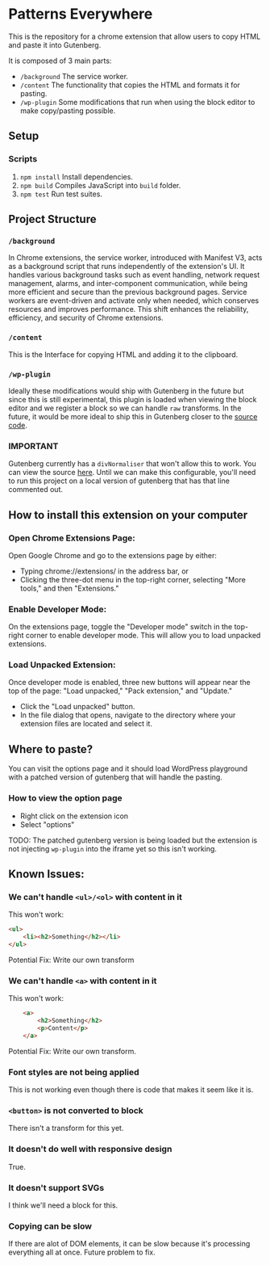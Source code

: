 # Patterns Everywhere

This is the repository for a chrome extension that allow users to copy HTML and paste it into Gutenberg. 

It is composed of 3 main parts:
- `/background` The service worker.
- `/content` The functionality that copies the HTML and formats it for pasting.
- `/wp-plugin` Some modifications that run when using the block editor to make copy/pasting possible.


## Setup
### Scripts
1. `npm install` Install dependencies.
1. `npm build` Compiles JavaScript into `build` folder.
1. `npm test` Run test suites.

## Project Structure
### `/background`

In Chrome extensions, the service worker, introduced with Manifest V3, acts as a background script that runs independently of the extension's UI. It handles various background tasks such as event handling, network request management, alarms, and inter-component communication, while being more efficient and secure than the previous background pages. Service workers are event-driven and activate only when needed, which conserves resources and improves performance. This shift enhances the reliability, efficiency, and security of Chrome extensions.
 
### `/content`

This is the Interface for copying HTML and adding it to the clipboard.

### `/wp-plugin`

Ideally these modifications would ship with Gutenberg in the future but since this is still experimental, this plugin is loaded when viewing the block editor and we register a block so we can handle `raw` transforms. In the future, it would be more ideal to ship this in Gutenberg closer to the [source code](https://github.com/WordPress/gutenberg/tree/1240294d1c81bf50bd9383b7f1973cc16fa13a4a/packages/blocks/src/api/raw-handling).

### IMPORTANT

Gutenberg currently has a `divNormaliser` that won't allow this to work. You can view the source [here](https://github.com/WordPress/gutenberg/blob/1240294d1c81bf50bd9383b7f1973cc16fa13a4a/packages/blocks/src/api/raw-handling/paste-handler.js#L195). Until we can make this configurable, you'll need to run this project on a local version of gutenberg that has that line commented out.

## How to install this extension on your computer
### Open Chrome Extensions Page:
Open Google Chrome and go to the extensions page by either:

- Typing chrome://extensions/ in the address bar, or
- Clicking the three-dot menu in the top-right corner, selecting "More tools," and then "Extensions."

### Enable Developer Mode:

On the extensions page, toggle the "Developer mode" switch in the top-right corner to enable developer mode. This will allow you to load unpacked extensions.

### Load Unpacked Extension:

Once developer mode is enabled, three new buttons will appear near the top of the page: "Load unpacked," "Pack extension," and "Update."

- Click the "Load unpacked" button.
- In the file dialog that opens, navigate to the directory where your extension files are located and select it.



## Where to paste?

You can visit the options page and it should load WordPress playground with a patched version of gutenberg that will handle the pasting.

### How to view the option page
- Right click on the extension icon
- Select "options"

TODO: The patched gutenberg version is being loaded but the extension is not injecting `wp-plugin` into the iframe yet so this isn't working.

## Known Issues:

### We can't handle `<ul>/<ol>` with content in it

This won't work:

```html
<ul>
    <li><h2>Something</h2></li>
</ul>    

```

Potential Fix: Write our own transform

### We can't handle `<a>` with content in it

This won't work:

```html
    <a>
        <h2>Something</h2>
        <p>Content</p>
    </a>    

```

Potential Fix: Write our own transform.

### Font styles are not being applied

This is not working even though there is code that makes it seem like it is.

### `<button>` is not converted to block

There isn't a transform for this yet.

### It doesn't do well with responsive design

True.

### It doesn't support SVGs

I think we'll need a block for this.

### Copying can be slow

If there are alot of DOM elements, it can be slow because it's processing everything all at once. Future problem to fix.